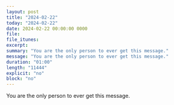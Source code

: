 ```yaml
---
layout: post
title: "2024-02-22"
today: "2024-02-22"
date: 2024-02-22 00:00:00 0000
file:
file_itunes:
excerpt:
summary: "You are the only person to ever get this message."
message: "You are the only person to ever get this message."
duration: "01:00"
length: "11444"
explicit: "no"
block: "no"
---
```

You are the only person to ever get this message.

